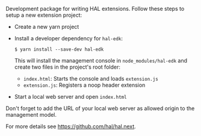 Development package for writing HAL extensions. Follow these steps to setup a new extension project:

- Create a new yarn project
- Install a developer dependency for `hal-edk`:

      $ yarn install --save-dev hal-edk
    
  This will install the management console in `node_modules/hal-edk` and create two files in the project's root folder:
  
    - `index.html`: Starts the console and loads `extension.js`
    - `extension.js`: Registers a noop header extension
    
- Start a local web server and open `index.html`

Don't forget to add the URL of your local web server as allowed origin to the management model. 

For more details see https://github.com/hal/hal.next.
